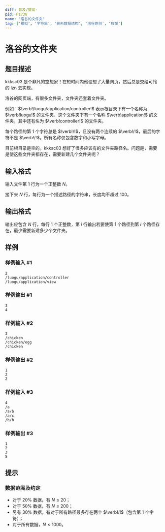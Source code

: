 ```yaml
---
diff: 普及/提高-
pid: P1738
name: "洛谷的文件夹"
tag: ['模拟', '字符串', '树形数据结构', '洛谷原创', '枚举']
---
```

# 洛谷的文件夹
## 题目描述

kkksc03 是个非凡的空想家！在短时间内他设想了大量网页，然后总是交给可怜的 lzn 去实现。

洛谷的网页端，有很多文件夹，文件夹还套着文件夹。

例如：$\verb!/luogu/application/controller!$ 表示根目录下有一个名称为 $\verb!luogu!$ 的文件夹，这个文件夹下有一个名称 $\verb!application!$ 的文件夹，其中还有名为 $\verb!controller!$ 的文件夹。

每个路径的第 $1$ 个字符总是 $\verb!/!$，且没有两个连续的 $\verb!/!$，最后的字符不是 $\verb!/!$。所有名称仅包含数字和小写字母。

目前根目录是空的。kkksc03 想好了很多应该有的文件夹路径名。问题是，需要是使这些文件夹都存在，需要新建几个文件夹呢？

## 输入格式

输入文件第 $1$ 行为一个正整数 $N$。

接下来 $N$ 行，每行为一个描述路径的字符串，长度均不超过 $100$。
## 输出格式

输出应包含 $N$ 行，每行 $1$ 个正整数，第 $i$ 行输出若要使第 $1$ 个路径到第 $i$ 个路径存在，最少需要新建多少个文件夹。
## 样例

### 样例输入 #1
```
2
/luogu/application/controller
/luogu/application/view

```
### 样例输出 #1
```
3
4

```
### 样例输入 #2
```
3
/chicken
/chicken/egg
/chicken
```
### 样例输出 #2
```
1
2
2
```
### 样例输入 #3
```
4
/a
/a/b
/a/c
/b/b
```
### 样例输出 #3
```
1
2
3
5
```
## 提示

### 数据范围及约定


- 对于 $20\%$ 数据，有 $N \le 20$；
- 对于 $50\%$ 数据，有 $N \le 200$；
- 另有 $30\%$ 数据，有对于所有路径最多存在两个 $\verb!/!$（包含第 $1$ 个字符）；
- 对于所有数据，$N \le 1000$。

